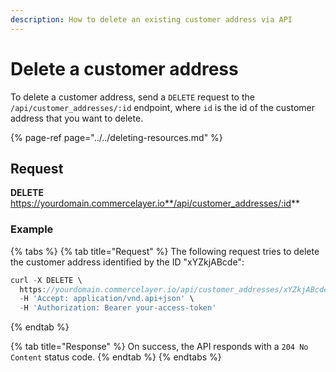 ```yaml
---
description: How to delete an existing customer address via API
---
```


# Delete a customer address

To delete a customer address, send a `DELETE` request to the `/api/customer_addresses/:id` endpoint, where `id` is the id of the customer address that you want to delete.

{% page-ref page="../../deleting-resources.md" %}

## Request

**DELETE** https://yourdomain.commercelayer.io**/api/customer_addresses/:id**

### Example

{% tabs %}
{% tab title="Request" %}
The following request tries to delete the customer address identified by the ID "xYZkjABcde":

```javascript
curl -X DELETE \
  https://yourdomain.commercelayer.io/api/customer_addresses/xYZkjABcde \
  -H 'Accept: application/vnd.api+json' \
  -H 'Authorization: Bearer your-access-token'
```
{% endtab %}

{% tab title="Response" %}
On success, the API responds with a `204 No Content` status code.
{% endtab %}
{% endtabs %}

